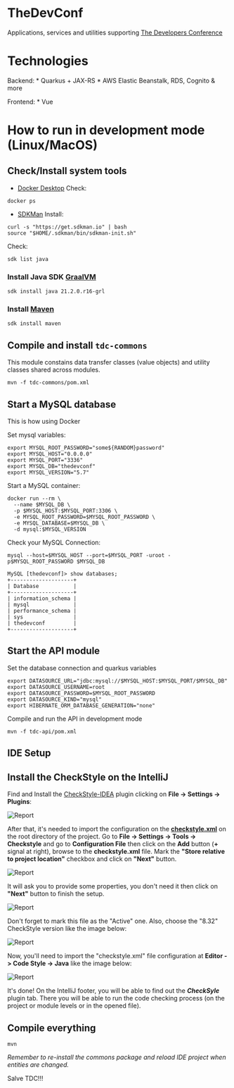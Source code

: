 # TheDevConf

Applications, services and utilities supporting [The Developers Conference](https://thedevconf.com)

# Technologies

Backend:
    * Quarkus + JAX-RS
    * AWS Elastic Beanstalk, RDS, Cognito & more
    
Frontend: 
    * Vue

# How to run in development mode (Linux/MacOS)

## Check/Install system tools
* [Docker Desktop](https://docs.docker.com/get-docker/)
Check:
```shell
docker ps
```
* [SDKMan](https://sdkman.io/)
Install:
```shell
curl -s "https://get.sdkman.io" | bash
source "$HOME/.sdkman/bin/sdkman-init.sh"
```

Check:
```shell
sdk list java
```

### Install Java SDK [GraalVM](https://www.graalvm.org/)
```shell
sdk install java 21.2.0.r16-grl
```

### Install [Maven](https://sdkman.io/sdks#maven)
```shell
sdk install maven
```
## Compile and install ```tdc-commons```

This module constains data transfer classes (value objects) and utility classes shared across modules.
```shell
mvn -f tdc-commons/pom.xml
```

## Start a MySQL database

This is how using Docker

Set mysql variables:
```shell
export MYSQL_ROOT_PASSWORD="some${RANDOM}password"
export MYSQL_HOST="0.0.0.0"
export MYSQL_PORT="3336"
export MYSQL_DB="thedevconf"
export MYSQL_VERSION="5.7"

```

Start a MySQL container:
```shell
docker run --rm \
  --name $MYSQL_DB \
  -p $MYSQL_HOST:$MYSQL_PORT:3306 \
  -e MYSQL_ROOT_PASSWORD=$MYSQL_ROOT_PASSWORD \
  -e MYSQL_DATABASE=$MYSQL_DB \
  -d mysql:$MYSQL_VERSION
```

Check your MySQL Connection:
```shell
mysql --host=$MYSQL_HOST --port=$MYSQL_PORT -uroot -p$MYSQL_ROOT_PASSWORD $MYSQL_DB
```

```
MySQL [thedevconf]> show databases;
+--------------------+
| Database           |
+--------------------+
| information_schema |
| mysql              |
| performance_schema |
| sys                |
| thedevconf         |
+--------------------+
```

## Start the API module

Set the database connection and quarkus variables
```shell
export DATASOURCE_URL="jdbc:mysql://$MYSQL_HOST:$MYSQL_PORT/$MYSQL_DB"
export DATASOURCE_USERNAME=root
export DATASOURCE_PASSWORD=$MYSQL_ROOT_PASSWORD
export DATASOURCE_KIND="mysql"
export HIBERNATE_ORM_DATABASE_GENERATION="none"
```

Compile and run the API in development mode
```shell
mvn -f tdc-api/pom.xml
```


## IDE Setup

## Install the CheckStyle on the IntelliJ

Find and Install the [CheckStyle-IDEA](https://plugins.jetbrains.com/plugin/1065-checkstyle-idea) plugin clicking on **File -> Settings -> Plugins**:

![Report](imgs/checkstyle-idea-plugin-intellij.png)

After that, it's needed to import the configuration on the [**checkstyle.xml**]((checkstyle.xml)) on the root directory of the project. Go to **File -> Settings -> Tools -> Checkstyle** and go to **Configuration File** then click on the **Add** button (**+** signal at right), browse to the **checkstyle.xml** file. Mark the **"Store relative to project location"** checkbox and click on **"Next"** button.

![Report](imgs/checkstyle-idea-plugin-settings-01.png)

It will ask you to provide some properties, you don't need it then click on **"Next"** button to finish the setup.

![Report](imgs/checkstyle-idea-plugin-settings-02.png)

Don't forget to mark this file as the "Active" one. Also, choose the "8.32" CheckStyle version like the image below:

![Report](imgs/checkstyle-idea-plugin-settings-03.png)

Now, you'll need to import the "checkstyle.xml" file configuration at **Editor -> Code Style -> Java** like the image below:

![Report](imgs/checkstyle-idea-plugin-settings-04.png)

It's done! On the IntelliJ footer, you will be able to find out the ***CheckSyle*** plugin tab. There you will be able to run the code checking process (on the project or module levels or in the opened file).

## Compile everything
```
mvn
```

*Remember to re-install the commons package and reload IDE project when entities are changed.*


Salve TDC!!!